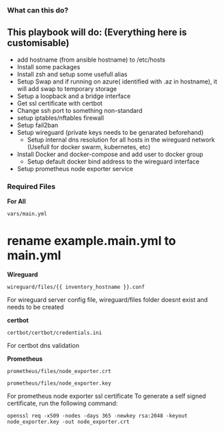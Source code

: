 ### What can this do? ###

## This playbook will do: (Everything here is customisable)

- add hostname (from ansible hostname) to /etc/hosts 
- Install some packages
- Install zsh and setup some usefull alias
- Setup Swap and if running on azure( identified with .az in hostname), it will add swap to temporary storage
- Setup a loopback and a bridge interface
- Get ssl certificate with certbot
- Change ssh port to something non-standard
- setup iptables/nftables firewall
- Setup fail2ban
- Setup wireguard (private keys needs to be genarated beforehand)
    - Setup internal dns resolution for all hosts in the wireguard network (Usefull for docker swarm, kubernetes, etc)
- Install Docker and docker-compose and add user to docker group
    - Setup default docker bind address to the wireguard interface
- Setup prometheus node exporter service

### Required Files ###

**For All**

```vars/main.yml```
# rename example.main.yml to main.yml

**Wireguard**

```wireguard/files/{{ inventory_hostname }}.conf ```

For wireguard server config file, wireguard/files folder doesnt exist and needs to be created

**certbot**

```certbot/certbot/credentials.ini```

For certbot dns validation

**Prometheus**

```prometheus/files/node_exporter.crt```

```prometheus/files/node_exporter.key```

For prometheus node exporter ssl certificate
To generate a self signed certificate, run the following command:

```openssl req -x509 -nodes -days 365 -newkey rsa:2048 -keyout node_exporter.key -out node_exporter.crt```
